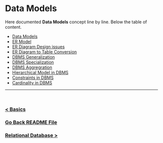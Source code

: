 Data Models
=======
Here documented **Data Models** concept line by line. Below the table of content.

- [Data Models](./01.data_models.md)
- [ER Model](./02.er_model.md)
- [ER Diagram Design issues](./03.er_diagram_design_issues.md)
- [ER Diagram to Table Conversion](./04.er_diagram_to_table_conversion.md)
- [DBMS Generalization](./05.dbms_generalization.md)
- [DBMS Specialization](./06.dbms_specialization.md)
- [DBMS Aggregration](./07.dbms_aggregration.md)
- [Hierarchical Model in DBMS](./08.hierarchical_model_in_dbms.md)
- [Constraints in DBMS](./09.constraints_in_dbms.md)
- [Cardinality in DBMS](./10.cardinality_in_dbms.md)

<hr />
<br />

### [< Basics](./../00.Basics/basics.md)
### [Go Back README File](./../README.md)
### [Relational Database >](./../02.Relational_Database/relational_database.md)
